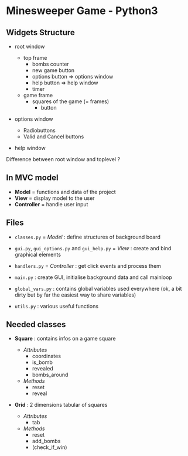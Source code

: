 Minesweeper Game - Python3
==========================

Widgets Structure
-----------------

- root window
	- top frame
		- bombs counter
		- new game button
		- options button => options window
		- help button => help window
		- timer
	- game frame
		- squares of the game (= frames)
			- button

- options window
	- Radiobuttons
	- Valid and Cancel buttons

- help window

Difference between root window and toplevel ?

In MVC model
------------
- **Model** = functions and data of the project
- **View** = display model to the user
- **Controller** = handle user input

Files
-----
- `classes.py` = *Model* : define structures of background board
- `gui.py`, `gui_options.py` and `gui_help.py` = *View* : create and bind graphical elements
- `handlers.py` = *Controller* : get click events and process them

- `main.py` : create GUI, initialise background data and call mainloop
- `global_vars.py` : contains global variables used everywhere (ok, a bit dirty but by far the easiest way to share variables)
- `utils.py` : various useful functions

Needed classes
--------------
- **Square** : contains infos on a game square
	- *Attributes*
		- coordinates
		- is_bomb
		- revealed
		- bombs_around
	- *Methods*
		- reset
		- reveal

- **Grid** : 2 dimensions tabular of squares
	- *Attributes*
		- tab
	- *Methods*
		- reset
		- add_bombs
		- (check_if_win)
	
